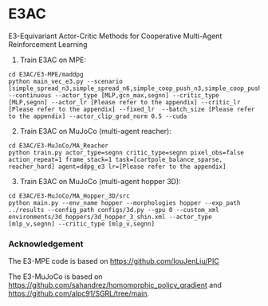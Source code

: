 # E3AC
E3-Equivariant Actor-Critic Methods for Cooperative Multi-Agent Reinforcement Learning

1. Train E3AC on MPE:

```
cd E3AC/E3-MPE/maddpg
python main_vec_e3.py --scenario [simple_spread_n3,simple_spread_n6,simple_coop_push_n3,simple_coop_push_n6,simple_tag_n3,simple_tag_n6] --continuous --actor_type [MLP,gcn_max,segnn] --critic_type [MLP,segnn] --actor_lr [Please refer to the appendix] --critic_lr [Please refer to the appendix] --fixed_lr  --batch_size [Please refer to the appendix] --actor_clip_grad_norm 0.5 --cuda
```
2. Train E3AC on MuJoCo (multi-agent reacher):
```
cd E3AC/E3-MuJoCo/MA_Reacher
python train.py actor_type=segnn critic_type=segnn pixel_obs=false action_repeat=1 frame_stack=1 task=[cartpole_balance_sparse, reacher_hard] agent=ddpg_e3 lr=[Please refer to the appendix]
```
3. Train E3AC on MuJoCo (multi-agent hopper 3D):
```
cd E3AC/E3-MuJoCo/MA_Hopper_3D/src
python main.py --env_name hopper --morphologies hopper --exp_path ../results --config_path configs/3d.py --gpu 0 --custom_xml environments/3d_hoppers/3d_hopper_3_shin.xml --actor_type [mlp_v,segnn] --critic_type [mlp_v,segnn]
```


### Acknowledgement
The E3-MPE code is based on https://github.com/IouJenLiu/PIC

The E3-MuJoCo is based on https://github.com/sahandrez/homomorphic_policy_gradient and https://github.com/alpc91/SGRL/tree/main.
